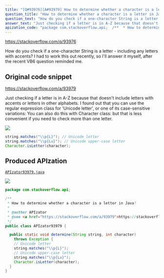 ```yaml
---
title: "[Q#93976][A#93979] How to determine whether a character is a letter in Java?"
question_title: "How to determine whether a character is a letter in Java?"
question_text: "How do you check if a one-character String is a letter - including any letters with accents? I had to work this out recently, so I'll answer it myself, after the recent VB6 question reminded me."
answer_text: "Just checking if a letter is in A-Z because that doesn't include letters with accents or letters in other alphabets. I found out that you can use the regular expression class for 'Unicode letter', or one of its case-sensitive variations: You can also do this with Character class: but that is less convenient if you need to check more than one letter."
apization_code: "package com.stackoverflow.api;  /**  * How to determine whether a character is a letter in Java?  *  * @author APIzator  * @see <a href=\"https://stackoverflow.com/a/93979\">https://stackoverflow.com/a/93979</a>  */ public class APIzator93979 {    public static void determine(String string, int character)     throws Exception {     // Unicode letter     string.matches(\"\\\\p{L}\");     // Unicode upper-case letter     string.matches(\"\\\\p{Lu}\");     Character.isLetter(character);   } }"
---
```


https://stackoverflow.com/q/93976

How do you check if a one-character String is a letter - including any letters with accents?
I had to work this out recently, so I&#x27;ll answer it myself, after the recent VB6 question reminded me.



## Original code snippet

https://stackoverflow.com/a/93979

Just checking if a letter is in A-Z because that doesn&#x27;t include letters with accents or letters in other alphabets.
I found out that you can use the regular expression class for &#x27;Unicode letter&#x27;, or one of its case-sensitive variations:
You can also do this with Character class:
but that is less convenient if you need to check more than one letter.

<div class="code-logo"><img src="/stackoverflow.png" /></div>

```java
string.matches("\\p{L}"); // Unicode letter
string.matches("\\p{Lu}"); // Unicode upper-case letter
Character.isLetter(character);
```

## Produced APIzation

[`APIzator93979.java`](https://github.com/blind-papers/apization-temp-data/raw/main/search/APIzator93979.java)

<div class="code-logo"><img src="/apizator.png" /></div>

```java
package com.stackoverflow.api;

/**
 * How to determine whether a character is a letter in Java?
 *
 * @author APIzator
 * @see <a href="https://stackoverflow.com/a/93979">https://stackoverflow.com/a/93979</a>
 */
public class APIzator93979 {

  public static void determine(String string, int character)
    throws Exception {
    // Unicode letter
    string.matches("\\p{L}");
    // Unicode upper-case letter
    string.matches("\\p{Lu}");
    Character.isLetter(character);
  }
}

```